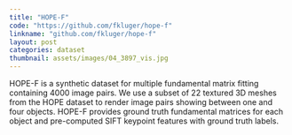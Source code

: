 ```yaml
---
title: "HOPE-F"
code: "https://github.com/fkluger/hope-f"
linkname: "github.com/fkluger/hope-f"
layout: post
categories: dataset
thumbnail: assets/images/04_3897_vis.jpg
---
```

HOPE-F is a synthetic dataset for multiple fundamental matrix fitting containing 4000 image pairs. 
We use a subset of 22 textured 3D meshes from the HOPE dataset to render image pairs showing between one and four objects.
HOPE-F provides ground truth fundamental matrices for each object and pre-computed SIFT keypoint features with ground truth labels.